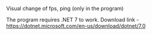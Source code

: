 Visual change of fps, ping (only in the program)

The program requires .NET 7 to work. Download link - https://dotnet.microsoft.com/en-us/download/dotnet/7.0
